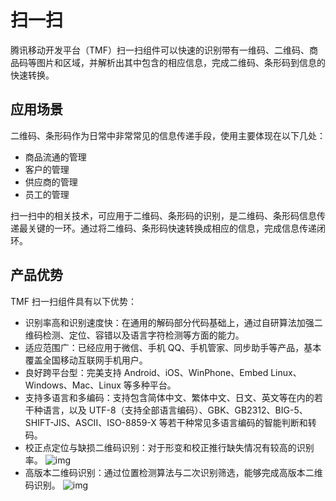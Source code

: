 # 扫一扫

腾讯移动开发平台（TMF）扫一扫组件可以快速的识别带有一维码、二维码、商品码等图片和区域，并解析出其中包含的相应信息，完成二维码、条形码到信息的快速转换。

## 应用场景

二维码、条形码作为日常中非常常见的信息传递手段，使用主要体现在以下几处：

- 商品流通的管理
- 客户的管理
- 供应商的管理
- 员工的管理

扫一扫中的相关技术，可应用于二维码、条形码的识别，是二维码、条形码信息传递最关键的一环。通过将二维码、条形码快速转换成相应的信息，完成信息传递闭环。

## 产品优势

TMF 扫一扫组件具有以下优势：

- 识别率高和识别速度快：在通用的解码部分代码基础上，通过自研算法加强二维码检测、定位、容错以及语言字符检测等方面的能力。
- 适应范围广：已经应用于微信、手机 QQ、手机管家、同步助手等产品，基本覆盖全国移动互联网手机用户。
- 良好跨平台型：完美支持 Android、iOS、WinPhone、Embed Linux、Windows、Mac、Linux 等多种平台。
- 支持多语言和多编码：支持包含简体中文、繁体中文、日文、英文等在内的若干种语言，以及 UTF-8（支持全部语言编码）、GBK、GB2312、BIG-5、SHIFT-JIS、ASCII、ISO-8859-X 等若干种常见多语言编码的智能判断和转码。
- 校正点定位与缺损二维码识别：对于形变和校正推行缺失情况有较高的识别率。
  ![img](../../../img/扫一扫校正点定位.jpeg)
- 高版本二维码识别：通过位置检测算法与二次识别筛选，能够完成高版本二维码识别。
  ![img](../../../img/扫一扫高版本二维码.jpeg)